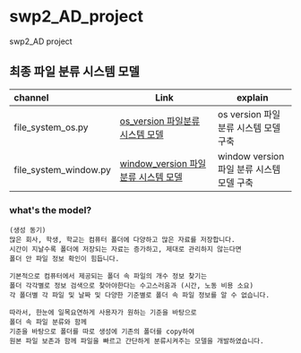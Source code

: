 # swp2_AD_project
swp2_AD project

## 최종 파일 분류 시스템 모델
| channel     | Link |  explain |
| :--------- | --------- | -------- |
| file_system_os.py  |[os_version 파일분류 시스템 모델](./file_system_os.py) |  os version 파일 분류 시스템 모델 구축 |
| file_system_window.py | [window_version 파일분류 시스템 모델](./file_system_window.py) | window version 파일 분류 시스템 모델 구축 |


### what's the model?

```
(생성 동기)
많은 회사, 학생, 학교는 컴퓨터 폴더에 다양하고 많은 자료를 저장합니다.
시간이 지날수록 폴더에 저장되는 자료는 증가하고, 제대로 관리하지 않는다면
폴더 안 파일 정보 확인이 힘듭니다.

기본적으로 컴퓨터에서 제공되는 폴더 속 파일의 개수 정보 찾기는
폴더 각각별로 정보 검색으로 찾아야한다는 수고스러움과 (시간, 노동 비용 소요)
각 폴더별 각 파일 및 날짜 및 다양한 기준별로 폴더 속 파일 정보를 알 수 없습니다.

따라서, 한눈에 일목요연하게 사용자가 원하는 기준을 바탕으로
폴더 속 파일 분류와 함께 
기준을 바탕으로 폴더를 따로 생성에 기존의 폴더를 copy하여
원본 파일 보존과 함께 파일을 빠르고 간단하게 분류시켜주는 모델을 개발하였습니다.


```
